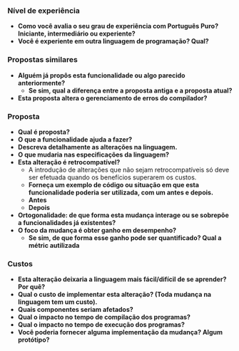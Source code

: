 ### Nível de experiência

- **Como você avalia o seu grau de experiência com Português Puro? Iniciante, intermediário ou experiente?**
- **Você é experiente em outra linguagem de programação? Qual?**

### Propostas similares

- **Alguém já propôs esta funcionalidade ou algo parecido anteriormente?**
  - **Se sim, qual a diferença entre a proposta antiga e a proposta atual?**
- **Esta proposta altera o gerenciamento de erros do compilador?**


### Proposta

- **Qual é proposta?**
- **O que a funcionalidade ajuda a fazer?**
- **Descreva detalhamente as alterações na linguagem.**
- **O que mudaria nas especificações da linguagem?**
- **Esta alteração é retrocompatível?**
  - A introdução de alterações que não sejam retrocompatíveis só deve ser efetuada quando os benefícios superarem os custos.
  - **Forneça um exemplo de código ou situação em que esta funcionalidade poderia ser utilizada, com um antes e depois.**
  - **Antes**
  - **Depois**
- **Ortogonalidade: de que forma esta mudança interage ou se sobrepõe a funcionalidades já existentes?**
- **O foco da mudança é obter ganho em desempenho?**
  - **Se sim, de que forma esse ganho pode ser quantificado? Qual a métric autilizada**

### Custos

- **Esta alteração deixaria a linguagem mais fácil/difícil de se aprender? Por quê?**
- **Qual o custo de implementar esta alteração? (Toda mudança na linguagem tem um custo).**
- **Quais componentes seriam afetados?**
- **Qual o impacto no tempo de compilação dos programas?**
- **Qual o impacto no tempo de execução dos programas?**
- **Você poderia fornecer alguma implementação da mudança? Algum protótipo?**

